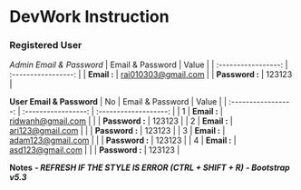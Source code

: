 # DevWork Instruction

### Registered User 
*Admin Email & Password*
| Email & Password | Value |
| :-----------------: | :-----------------: |
| **Email    :** | rai010303@gmail.com |
| **Password :** | 123123 |

**User Email & Password**
| No | Email & Password | Value |
| :-----------------: | :-----------------: | :-------------------: |
| 1 | **Email    :** | ridwanh@gmail.com |
|   | **Password :** | 123123 |
| 2 | **Email    :** | ari123@gmail.com |
|   | **Password :** | 123123 |
| 3 | **Email    :** | adam123@gmail.com |
|   | **Password :** | 123123 |
| 4 | **Email    :** | asd123@gmail.com |
|   | **Password :** | 123123 |

**Notes**
***- REFRESH IF THE STYLE IS ERROR (CTRL + SHIFT + R)***
***- Bootstrap v5.3***




